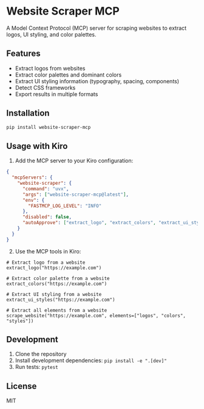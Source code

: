 # Website Scraper MCP

A Model Context Protocol (MCP) server for scraping websites to extract logos, UI styling, and color palettes.

## Features

- Extract logos from websites
- Extract color palettes and dominant colors
- Extract UI styling information (typography, spacing, components)
- Detect CSS frameworks
- Export results in multiple formats

## Installation

```bash
pip install website-scraper-mcp
```

## Usage with Kiro

1. Add the MCP server to your Kiro configuration:

```json
{
  "mcpServers": {
    "website-scraper": {
      "command": "uvx",
      "args": ["website-scraper-mcp@latest"],
      "env": {
        "FASTMCP_LOG_LEVEL": "INFO"
      },
      "disabled": false,
      "autoApprove": ["extract_logo", "extract_colors", "extract_ui_styles"]
    }
  }
}
```

2. Use the MCP tools in Kiro:

```
# Extract logo from a website
extract_logo("https://example.com")

# Extract color palette from a website
extract_colors("https://example.com")

# Extract UI styling from a website
extract_ui_styles("https://example.com")

# Extract all elements from a website
scrape_website("https://example.com", elements=["logos", "colors", "styles"])
```

## Development

1. Clone the repository
2. Install development dependencies: `pip install -e ".[dev]"`
3. Run tests: `pytest`

## License

MIT